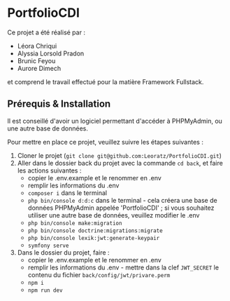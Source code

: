 # PortfolioCDI

Ce projet a été réalisé par :
- Léora Chriqui
- Alyssia Lorsold Pradon
- Brunic Feyou
- Aurore Dimech


et comprend le travail effectué pour la matière Framework Fullstack.

## Prérequis & Installation

Il est conseillé d'avoir un logiciel permettant d'accéder à PHPMyAdmin, ou une autre base de données.

Pour mettre en place ce projet, veuillez suivre les étapes suivantes :
1. Cloner le projet (`git clone git@github.com:Leoratz/PortfolioCDI.git`)
2. Aller dans le dossier back du projet avec la commande `cd back`, et faire les actions suivantes :
    - copier le .env.example et le renommer en .env
    - remplir les informations du .env
    - `composer i` dans le terminal
    - `php bin/console d:d:c` dans le terminal - cela créera une base de données PHPMyAdmin appelée 'PortfolioCDI' ; si vous souhaitez utiliser une autre base de données, veuillez modifier le .env
    - `php bin/console make:migration`
    - `php bin/console doctrine:migrations:migrate`
    - `php bin/console lexik:jwt:generate-keypair`
    - `symfony serve`
3. Dans le dossier du projet, faire :
    - copier le .env.example et le renommer en .env
    - remplir les informations du .env - mettre dans la clef `JWT_SECRET` le contenu du fichier `back/config/jwt/privare.perm`
    - `npm i`
    - `npm run dev`